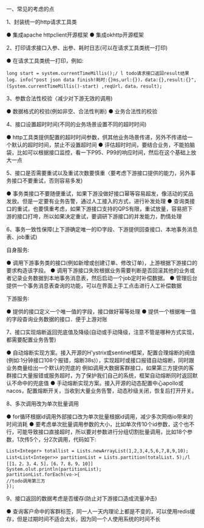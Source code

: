 一、常见的考虑的点

1、封装统一的http请求工具类

●  集成apache httpclient开源框架
●  集成okhttp开源框架

2、打印请求接口入参、出参、耗时日志(可以在请求工具类统一打印)

●  在请求工具类统一打印，例如:

```
long start = system.currentTimeMillis();/ l todo请求接口返回result结果
log. info("post json data finish!耗时:{}ms,url:{})，data:{},result:{}",(System.currentTimeMillis()-start) ,reqUrl，data，result);
```


3、参数合法性校验〈减少对下游无效的调用)

● 数据格式的校验(例如非空、合法性判断)
● 业务合法性的校验

4、接口设置超时时间(不同的业务场景设置不同的超时时间)

● http工具类提供配置的超时时间参数，供其他业务场景传递，另外不传递给一个默认的超时时间，禁止不设置超时间
● 评估超时时间，要结合业务，不能拍脑袋，比如可以根据接口监控，看一下P95、P99的响应时间，然后在这个基础上放大一点

5、接口是否需要重试以及重试次数要慎重〈要考虑下游接口提供的能力，另外事务接口不要重试，否则容易多发)

● 事务类接口不要随便重试，如果下游没做好接口幂等容易超发，像活动的奖品发放。但是一定要有业务告警，通过人工接入的方式，进行补发处理
● 查询类接口的重试，也要慎重考虑，如果下游接口支持的QPS有限，重试放量，容易把下游的接口打垮，所以如果决定重试，要调研下游接口的并发能力，酌情处理

6、事务一致性保障(上下游确定唯一的ID字段、下游提供回查接口、本地事务消息表、job重试)

自身服务:

● 调用下游事务类的接口(例如新增或创建订单、修改订单)，上游根据下游接口的要求构造该字段。
● 调用下游接口失败根据业务需要判断是否回滚其他的业务或者记录业务数据到本地事务消息表，然后启动一个job定时补偿数据。
● 管理后台提供一个事务消息表查询的功能，可以在界面上手工点击进行人工补偿数据

下游服务∶

● 提供的接口定义一个唯一值的字段，接口做好幂等处理
● 提供一个根据唯一值的字段杳询业务数据的接口．便于上游对账

7、接口实现熔断返回兜底值及降级(自动或手动降级，注意不管是哪种方式实现，都需要配置业务告警)

●  自动熔断实现方案。接入开源的H'ystrix或sentinel框架，配置合理熔断的阀值(例如:1分钟接口108个报错，熔断38s)），实现超时或接口报错自动熔断，同时跟业务商量给出一个默认的兜底的
例如调用大数据客群接口，如果第三方提供的客群接口大量报错或服务超时，为了保护我们自己的系统，框架自动熔断同时返回默认不命中的兜底值
●  手动熔断实现方案。接入开源的动态配置中心apollo或nacos，配置熔断开关，当收到大量业务告警，动态秒级关闭，恢复后打开开关。

8、多次调用改为单次批量调用

●  for循环根据id调用外部接口改为单次批量根据id调用，减少多次网络io带来的时间消耗
●  要考虑单次批量调用参数的大小，比如单次传10个id参数，这个也不行，可能导致接口直接超时，所以要对参数进行分组切割批量调用，比如18个参数，1次传5个，分2次调用，代码如下:

```
List<Integer> totallist = Lists.newArrayList(1,2,3,4,5,6,7,8,9,10);
List<List<Integer>> partitionList = Lists.partition(totalList，5);/l [[1，2，3，4，5]，[6，7，8，9，10]]
System.olut.println(partitionList);
partitionList.forEach(vo->{
//todo调用第三方
});
```


9、接口返回的数据考虑是否缓存(防止对下游接口造成流量冲击)

● 查询客户命中的客群标签，同一人一天内理论上都是不变的，可以使用redis缓存，但是过期时间不适合太长，因为同一个人使用系统的时间不长